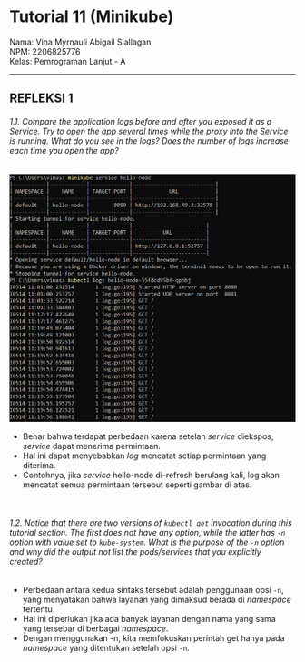 # Tutorial 11 (Minikube)
Nama: Vina Myrnauli Abigail Siallagan<br>
NPM: 2206825776<br>
Kelas: Pemrograman Lanjut - A<br>

---
## REFLEKSI 1
###### 1.1. Compare the application logs before and after you exposed it as a Service. Try to open the app several times while the proxy into the Service is running. What do you see in the logs? Does the number of logs increase each time you open the app?
![](images/foto1.png) 
* Benar bahwa terdapat perbedaan karena setelah *service* diekspos, *service* dapat menerima permintaan. 
* Hal ini dapat menyebabkan *log* mencatat setiap permintaan yang diterima. 
* Contohnya, jika *service* hello-node di-refresh berulang kali, log akan mencatat semua permintaan tersebut seperti gambar di atas.
<br>

###### 1.2. Notice that there are two versions of `kubectl get` invocation during this tutorial section. The first does not have any option, while the latter has `-n` option with value set to `kube-system`. What is the purpose of the `-n` option and why did the output not list the pods/services that you explicitly created?
* Perbedaan antara kedua sintaks tersebut adalah penggunaan opsi `-n`, yang menyatakan bahwa layanan yang dimaksud berada di *namespace* tertentu. 
* Hal ini diperlukan jika ada banyak layanan dengan nama yang sama yang tersebar di berbagai *namespace*. 
* Dengan menggunakan -n, kita memfokuskan perintah get hanya pada *namespace* yang ditentukan setelah opsi `-n`.
<br>